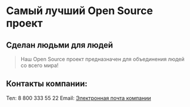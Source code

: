 # Самый лучший Open Source проект

## Сделан людьми для людей

> Наш Open Source проект предназначен для объединения людей со всего мира!

## Контакты компании:

Тел: 8 800 333 55 22
Email:  [Электронная почта компании](support@test.ru "E-mail")